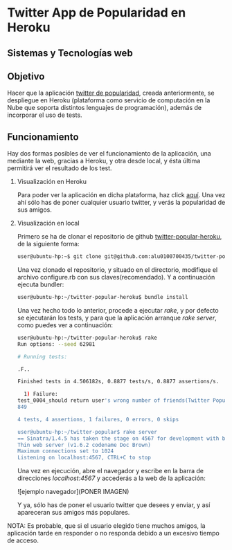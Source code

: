 Twitter App de Popularidad en Heroku
=========
Sistemas y Tecnologías web
---------------------------


Objetivo
-----

Hacer que la aplicación [twitter de popularidad], creada anteriormente, se despliegue en Heroku (plataforma como servicio de computación en la Nube que soporta distintos lenguajes de programación), además de incorporar el uso de tests. 

Funcionamiento
-----

Hay dos formas posibles de ver el funcionamiento de la aplicación, una mediante la web, gracias a Heroku, y otra desde local, y ésta última permitirá ver el resultado de los test.
 
1. Visualización en Heroku
    
    Para poder ver la aplicación en dicha plataforma, haz click [aquí].
    Una vez ahí sólo has de poner cualquier usuario twitter, y verás la popularidad de sus amigos.

2. Visualización en local

    Primero se ha de clonar el repositorio de github [twitter-popular-heroku], de la siguiente forma: 
    
    ```sh
    user@ubuntu-hp:~$ git clone git@github.com:alu0100700435/twitter-popular-heroku.git
    ```
    Una vez clonado el repositorio, y situado en el directorio, modifique el archivo configure.rb con sus claves(recomendado). Y a continuación ejecuta bundler:
    
    ```sh
    user@ubuntu-hp:~/twitter-popular-heroku$ bundle install
    ```
    
    Una vez hecho todo lo anterior, procede a ejecutar *rake*, y por defecto se ejecutarán los tests, y para que la aplicación arranque *rake server*, como puedes ver a continuación:
    
    ```sh
    user@ubuntu-hp:~/twitter-popular-heroku$ rake
    Run options: --seed 62981
    
    # Running tests:
    
    .F..
    
    Finished tests in 4.506182s, 0.8877 tests/s, 0.8877 assertions/s.
    
      1) Failure:
    test_0004_should return user's wrong number of friends(Twitter Popular) [/home/user/Escritorio/twitter-popular-heroku/test.rb:35]:
    849
    
    4 tests, 4 assertions, 1 failures, 0 errors, 0 skips

    user@ubuntu-hp:~/twitter-popular$ rake server
    == Sinatra/1.4.5 has taken the stage on 4567 for development with backup from Thin
    Thin web server (v1.6.2 codename Doc Brown)
    Maximum connections set to 1024
    Listening on localhost:4567, CTRL+C to stop
    ```
    
    Una vez en ejecución, abre el navegador y escribe en la barra de direcciones *localhost:4567* y accederás a la web de la aplicación:
    
    ![ejemplo navegador](PONER IMAGEN) 
    
    Y ya, sólo has de poner el usuario twitter que desees y enviar, y así apareceran sus amigos más populares. 
    
    
NOTA: 
Es probable, que si el usuario elegido tiene muchos amigos, la aplicación tarde en responder o no responda debido a un excesivo tiempo de acceso.


[twitter de popularidad]:https://alu0100700435.github.io/twitter-popular
[aquí]:https://agile-fortress-1869.herokuapp.com
[twitter-popular-heroku]:https://github.com/alu0100700435/twitter-popular-heroku
